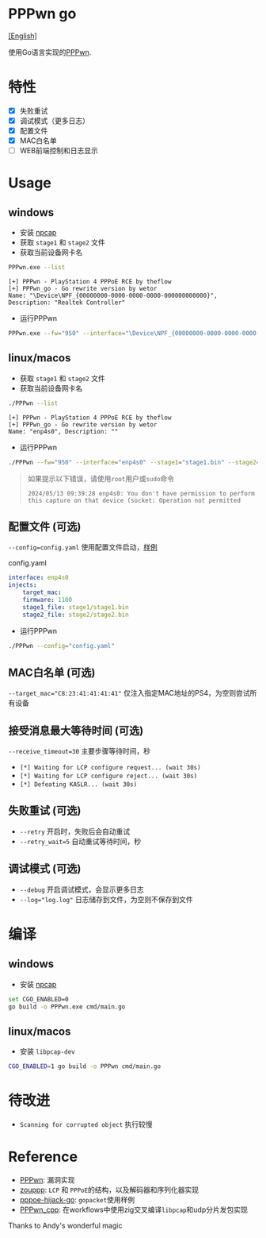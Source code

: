 # PPPwn go
[[English]](README_en.md)

使用Go语言实现的[PPPwn](https://github.com/TheOfficialFloW/PPPwn). 

# 特性

- [x] 失败重试
- [x] 调试模式（更多日志）
- [x] 配置文件
- [x] MAC白名单
- [ ] WEB前端控制和日志显示

# Usage
## windows
- 安装 [npcap](https://npcap.com/#download)
- 获取 `stage1` 和 `stage2` 文件
- 获取当前设备网卡名
 ```bash
PPPwn.exe --list
 ```
```text
[+] PPPwn - PlayStation 4 PPPoE RCE by theflow
[+] PPPwn_go - Go rewrite version by wetor
Name: "\Device\NPF_{00000000-0000-0000-0000-000000000000}", Description: "Realtek Controller"
```
- 运行PPPwn
```bash
PPPwn.exe --fw="950" --interface="\Device\NPF_{00000000-0000-0000-0000-000000000000}" --stage1="stage1.bin" --stage2="stage2.bin"
```

## linux/macos
- 获取 `stage1` 和 `stage2` 文件
- 获取当前设备网卡名
 ```bash
./PPPwn --list
 ```
```text
[+] PPPwn - PlayStation 4 PPPoE RCE by theflow
[+] PPPwn_go - Go rewrite version by wetor
Name: "enp4s0", Description: ""
```
- 运行PPPwn
```bash
./PPPwn --fw="950" --interface="enp4s0" --stage1="stage1.bin" --stage2="stage2.bin"
```
> 如果提示以下错误，请使用`root`用户或`sudo`命令
> ```
> 2024/05/13 09:39:28 enp4s0: You don't have permission to perform this capture on that device (socket: Operation not permitted
> ```

## 配置文件 (可选)
`--config=config.yaml` 使用配置文件启动，[样例](configs/config_example.yaml)

config.yaml
```yaml
interface: enp4s0
injects:
    target_mac:
    firmware: 1100
    stage1_file: stage1/stage1.bin
    stage2_file: stage2/stage2.bin
```
- 运行PPPwn
```bash
./PPPwn --config="config.yaml"
```

## MAC白名单 (可选)
`--target_mac="C8:23:41:41:41:41"` 仅注入指定MAC地址的PS4，为空则尝试所有设备

## 接受消息最大等待时间 (可选)
`--receive_timeout=30` 主要步骤等待时间，秒
  - `[*] Waiting for LCP configure request... (wait 30s)`
  - `[*] Waiting for LCP configure reject... (wait 30s)`
  - `[*] Defeating KASLR... (wait 30s)`

## 失败重试 (可选)
- `--retry` 开启时，失败后会自动重试
- `--retry_wait=5` 自动重试等待时间，秒

## 调试模式 (可选)
- `--debug` 开启调试模式，会显示更多日志  
- `--log="log.log"` 日志储存到文件，为空则不保存到文件

# 编译
## windows
- 安装 [npcap](https://npcap.com/dist/npcap-1.79.exe)
```bash
set CGO_ENABLED=0
go build -o PPPwn.exe cmd/main.go 
```

## linux/macos
- 安装 `libpcap-dev`
```bash
CGO_ENABLED=1 go build -o PPPwn cmd/main.go 
```

# 待改进
- `Scanning for corrupted object` 执行较慢


# Reference
- [PPPwn](https://github.com/TheOfficialFloW/PPPwn): 漏洞实现  
- [zouppp](https://github.com/hujun-open/zouppp): `LCP` 和 `PPPoE`的结构，以及解码器和序列化器实现 
- [pppoe-hijack-go](https://github.com/LuckyC4t/pppoe-hijack-go): `gopacket`使用样例
- [PPPwn_cpp](https://github.com/xfangfang/PPPwn_cpp): 在workflows中使用zig交叉编译`libpcap`和udp分片发包实现

Thanks to Andy's wonderful magic  